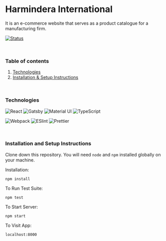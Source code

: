 # Harmindera International  
It is an e-commerce website that serves as a product catalogue for a manufacturing firm.  

[![Status](https://img.shields.io/badge/Status-Development-blue.svg)](https://shields.io/)



<br />

### Table of contents
1. [Technologies](#technologies)
2. [Installation & Setup Instructions](#installation-and-setup-instructions)


<br />


### Technologies
![React](https://img.shields.io/badge/-React-%23282C34?style=flat-square&logo=react)
![Gatsby](https://img.shields.io/badge/-Gatsby-663399?style=flat-square&logo=gatsby)
![Material UI](https://img.shields.io/badge/-Material_UI-0081CB?style=flat-square&logo=material-ui&logoColor=white)
![TypeScript](https://img.shields.io/badge/-TypeScript-007ACC?style=flat-square&logo=typescript&logoColor=white)

![Webpack](https://img.shields.io/badge/-Webpack-%232C3A42?style=flat-square&logo=webpack)
![ESlint](https://img.shields.io/badge/-ESLint-%234B32C3?style=flat-square&logo=eslint)
![Prettier](https://img.shields.io/badge/-Prettier-F7B93E?style=flat-square&logo=prettier&logoColor=111)

<br />

### Installation and Setup Instructions
 

Clone down this repository. You will need `node` and `npm` installed globally on your machine.  

Installation:

`npm install`  

To Run Test Suite:  

`npm test`  

To Start Server:

`npm start`  

To Visit App:


`localhost:8000` 
